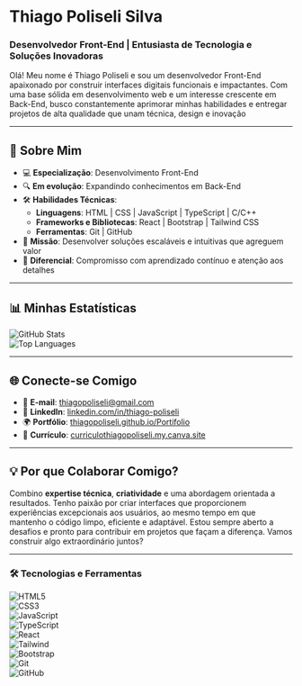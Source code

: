# Thiago Poliseli Silva
### Desenvolvedor Front-End | Entusiasta de Tecnologia e Soluções Inovadoras  

Olá! Meu nome é Thiago Poliseli e sou um desenvolvedor Front-End apaixonado por construir interfaces digitais funcionais e impactantes. Com uma base sólida em desenvolvimento web e um interesse crescente em Back-End, busco constantemente aprimorar minhas habilidades e entregar projetos de alta qualidade que unam técnica, design e inovação

---

## 🚀 Sobre Mim  
- 💻 **Especialização**: Desenvolvimento Front-End  
- 🔍 **Em evolução**: Expandindo conhecimentos em Back-End  
- 🛠 **Habilidades Técnicas**:  
  - **Linguagens**: HTML | CSS | JavaScript | TypeScript | C/C++  
  - **Frameworks e Bibliotecas**: React | Bootstrap | Tailwind CSS  
  - **Ferramentas**: Git | GitHub  
- 🎯 **Missão**: Desenvolver soluções escaláveis e intuitivas que agreguem valor  
- 🌟 **Diferencial**: Compromisso com aprendizado contínuo e atenção aos detalhes  

---

## 📊 Minhas Estatísticas  
![GitHub Stats](https://github-readme-stats.vercel.app/api?username=ThiagoPoliseli&show_icons=true&theme=tokyonight)  
![Top Languages](https://github-readme-stats.vercel.app/api/top-langs/?username=ThiagoPoliseli&layout=donut)  

---

## 🌐 Conecte-se Comigo  
- 📧 **E-mail**: [thiagopoliseli@gmail.com](mailto:thiagopoliseli@gmail.com)  
- 💼 **LinkedIn**: [linkedin.com/in/thiago-poliseli](https://www.linkedin.com/in/thiago-poliseli/)  
- 🌍 **Portfólio**: [thiagopoliseli.github.io/Portifolio](https://thiagopoliseli.github.io/Portifolio/)  
- 📄 **Currículo**: [curriculothiagopoliseli.my.canva.site](https://curriculothiagopoliseli.my.canva.site/)  

---

## 💡 Por que Colaborar Comigo?  
Combino **expertise técnica**, **criatividade** e uma abordagem orientada a resultados. Tenho paixão por criar interfaces que proporcionem experiências excepcionais aos usuários, ao mesmo tempo em que mantenho o código limpo, eficiente e adaptável. Estou sempre aberto a desafios e pronto para contribuir em projetos que façam a diferença. Vamos construir algo extraordinário juntos?  

---

### 🛠 Tecnologias e Ferramentas  
![HTML5](https://img.shields.io/badge/HTML5-E34F26?style=flat&logo=html5&logoColor=white)  
![CSS3](https://img.shields.io/badge/CSS3-1572B6?style=flat&logo=css3&logoColor=white)  
![JavaScript](https://img.shields.io/badge/JavaScript-F7DF1E?style=flat&logo=javascript&logoColor=black)  
![TypeScript](https://img.shields.io/badge/TypeScript-3178C6?style=flat&logo=typescript&logoColor=white)  
![React](https://img.shields.io/badge/React-61DAFB?style=flat&logo=react&logoColor=white)  
![Tailwind](https://img.shields.io/badge/Tailwind_CSS-38B2AC?style=flat&logo=tailwind-css&logoColor=white)  
![Bootstrap](https://img.shields.io/badge/Bootstrap-563D7C?style=flat&logo=bootstrap&logoColor=white)  
![Git](https://img.shields.io/badge/Git-F05032?style=flat&logo=git&logoColor=white)  
![GitHub](https://img.shields.io/badge/GitHub-181717?style=flat&logo=github&logoColor=white)  
